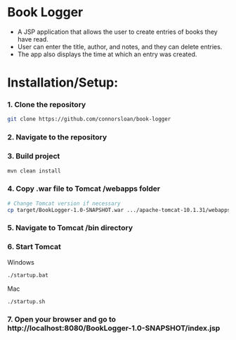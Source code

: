 # Book Logger

- A JSP application that allows the user to create entries of books they have read.
- User can enter the title, author, and notes, and they can delete entries.
- The app also displays the time at which an entry was created.

# Installation/Setup:

### 1. Clone the repository

```bash
git clone https://github.com/connorsloan/book-logger
```


### 2. Navigate to the repository

### 3. Build project

```bash
mvn clean install
```


### 4. Copy .war file to Tomcat /webapps folder

```bash
# Change Tomcat version if necessary
cp target/BookLogger-1.0-SNAPSHOT.war .../apache-tomcat-10.1.31/webapps
```


### 5. Navigate to Tomcat /bin directory


### 6. Start Tomcat

Windows
```bash
./startup.bat
```

Mac
```bash
./startup.sh
```


### 7. Open your browser and go to http://localhost:8080/BookLogger-1.0-SNAPSHOT/index.jsp
